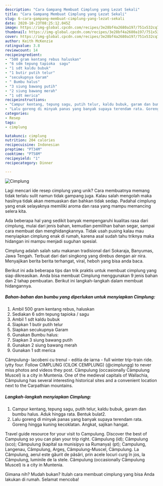 ```yaml
---
description: "Cara Gampang Membuat Cimplung yang Lezat Sekali"
title: "Cara Gampang Membuat Cimplung yang Lezat Sekali"
slug: 6-cara-gampang-membuat-cimplung-yang-lezat-sekali
date: 2020-10-23T08:25:12.045Z
image: https://img-global.cpcdn.com/recipes/3e28bf4a2680a197/751x532cq70/cimplung-foto-resep-utama.jpg
thumbnail: https://img-global.cpcdn.com/recipes/3e28bf4a2680a197/751x532cq70/cimplung-foto-resep-utama.jpg
cover: https://img-global.cpcdn.com/recipes/3e28bf4a2680a197/751x532cq70/cimplung-foto-resep-utama.jpg
author: Keith McKenzie
ratingvalue: 3.8
reviewcount: 14
recipeingredient:
- "500 gram kentang rebus haluskan"
- "6 sdm tepung tapioka  sagu"
- "1 sdt kaldu bubuk"
- "1 butir putih telur"
- "secukupnya Garam"
- " Bumbu halus"
- "3 siung bawang putih"
- "2 siung bawang merah"
- "1 sdt merica"
recipeinstructions:
- "Campur kentang, tepung sagu, putih telur, kaldu bubuk, garam dan bumbu halus. Aduk hingga rata. Bentuk bulat2."
- "Lalu goreng di minyak panas yang banyak supaya terendam rata. Goreng hingga kuning kecoklatan. Angkat, sajikan hangat."
categories:
- Resep
tags:
- cimplung

katakunci: cimplung 
nutrition: 204 calories
recipecuisine: Indonesian
preptime: "PT34M"
cooktime: "PT58M"
recipeyield: "1"
recipecategory: Dinner

---
```



![Cimplung](https://img-global.cpcdn.com/recipes/3e28bf4a2680a197/751x532cq70/cimplung-foto-resep-utama.jpg)

Lagi mencari ide resep cimplung yang unik? Cara membuatnya memang tidak terlalu sulit namun tidak gampang juga. Kalau salah mengolah maka hasilnya tidak akan memuaskan dan bahkan tidak sedap. Padahal cimplung yang enak selayaknya memiliki aroma dan rasa yang mampu memancing selera kita.

Ada beberapa hal yang sedikit banyak mempengaruhi kualitas rasa dari cimplung, mulai dari jenis bahan, kemudian pemilihan bahan segar, sampai cara membuat dan menghidangkannya. Tidak usah pusing kalau mau menyiapkan cimplung enak di rumah, karena asal sudah tahu triknya maka hidangan ini mampu menjadi suguhan spesial.

Cimplung adalah salah satu makanan tradisional dari Sokaraja, Banyumas, Jawa Tengah. Terbuat dari dari singkong yang direbus dengan air nira. Menyajikan berita berita terhangat, viral, heboh yang bisa anda baca.


Berikut ini ada beberapa tips dan trik praktis untuk membuat cimplung yang siap dikreasikan. Anda bisa membuat Cimplung menggunakan 9 jenis bahan dan 2 tahap pembuatan. Berikut ini langkah-langkah dalam membuat hidangannya.

<!--inarticleads1-->

##### Bahan-bahan dan bumbu yang diperlukan untuk menyiapkan Cimplung:

1. Ambil 500 gram kentang rebus, haluskan
1. Sediakan 6 sdm tepung tapioka / sagu
1. Ambil 1 sdt kaldu bubuk
1. Siapkan 1 butir putih telur
1. Siapkan secukupnya Garam
1. Gunakan  Bumbu halus:
1. Siapkan 3 siung bawang putih
1. Gunakan 2 siung bawang merah
1. Gunakan 1 sdt merica


Câmpulung- Iacobeni cu trenul - editia de iarna - full winter trip-train ride. iytty four. Follow CIMPLUNG (CILOK CEMPLUNG) (@cimplungg) to never miss photos and videos they post. Câmpulung (occasionally Câmpulung Muscel) is a city in Muntenia. One of the medieval capitals of Wallachia, Câmpulung has several interesting historical sites and a convenient location next to the Carpathian mountains. 

<!--inarticleads2-->

##### Langkah-langkah menyiapkan Cimplung:

1. Campur kentang, tepung sagu, putih telur, kaldu bubuk, garam dan bumbu halus. Aduk hingga rata. Bentuk bulat2.
1. Lalu goreng di minyak panas yang banyak supaya terendam rata. Goreng hingga kuning kecoklatan. Angkat, sajikan hangat.


Travel guide resource for your visit to Campulung. Discover the best of Campulung so you can plan your trip right. Câmpulung (id); Câmpulung (sco); Câmpulung (kapital sa munisipyo sa Rumanya) (pt); Campulung, Langenau, Câmpulung, Argeș, Câmpulung-Muscel, Câmpulung. La Câmpulung, aerul este găurit de păsări, prin acele locuri curg în jos, la Câmpulung, luminile de la stele. Cămpulung (occasionally Cămpulung Muscel) is a city in Muntenia. 

Gimana nih? Mudah bukan? Itulah cara membuat cimplung yang bisa Anda lakukan di rumah. Selamat mencoba!

